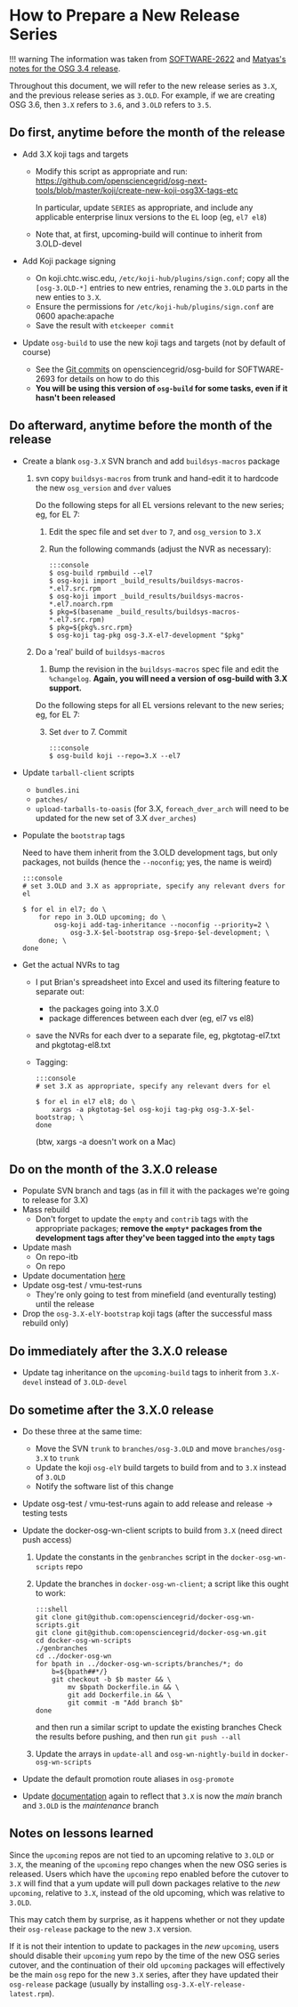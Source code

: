 How to Prepare a New Release Series
===================================

!!! warning
    The information was taken from
    [SOFTWARE-2622](https://jira.opensciencegrid.org/browse/SOFTWARE-2622)
    and
    [Matyas's notes for the OSG 3.4 release](http://pages.cs.wisc.edu/~matyas/notes/main/closed-2016/osg34.html).

Throughout this document, we will refer to the new release series as `3.X`, and the previous release series as `3.OLD`.
For example, if we are creating OSG 3.6, then `3.X` refers to `3.6`, and `3.OLD` refers to `3.5`.

Do first, anytime before the month of the release
-------------------------------------------------

-   Add 3.X koji tags and targets

    -   Modify this script as appropriate and run:
        <https://github.com/opensciencegrid/osg-next-tools/blob/master/koji/create-new-koji-osg3X-tags-etc>

        In particular, update `SERIES` as appropriate, and include any applicable enterprise linux versions to the
        `EL` loop (eg, `el7 el8`)
    -   Note that, at first, upcoming-build will continue to inherit from 3.OLD-devel

-   Add Koji package signing

    -   On koji.chtc.wisc.edu, `/etc/koji-hub/plugins/sign.conf`; copy all the `[osg-3.OLD-*]` entries to new entries,
        renaming the `3.OLD` parts in the new enties to `3.X`.
    -   Ensure the permissions for `/etc/koji-hub/plugins/sign.conf` are 0600 apache:apache
    -   Save the result with `etckeeper commit`

-   Update `osg-build` to use the new koji tags and targets (not by default of course)
    -   See the [Git commits](https://github.com/opensciencegrid/osg-build/pull/39/files) on opensciencegrid/osg-build for SOFTWARE-2693 for details on how to do this
    -   **You will be using this version of `osg-build` for some tasks, even if it hasn't been released**


Do afterward, anytime before the month of the release
-----------------------------------------------------

-   Create a blank `osg-3.X` SVN branch and add `buildsys-macros` package

    1.  svn copy `buildsys-macros` from trunk and hand-edit it to hardcode the new `osg_version` and `dver` values

        Do the following steps for all EL versions relevant to the new series; eg, for EL 7:

        1.  Edit the spec file and set `dver` to `7`, and `osg_version` to `3.X`
        2.  Run the following commands (adjust the NVR as necessary):

                :::console
                $ osg-build rpmbuild --el7
                $ osg-koji import _build_results/buildsys-macros-*.el7.src.rpm
                $ osg-koji import _build_results/buildsys-macros-*.el7.noarch.rpm
                $ pkg=$(basename _build_results/buildsys-macros-*.el7.src.rpm)
                $ pkg=${pkg%.src.rpm}
                $ osg-koji tag-pkg osg-3.X-el7-development "$pkg"

    2.  Do a 'real' build of `buildsys-macros`

        1.  Bump the revision in the `buildsys-macros` spec file and edit the `%changelog`.
            **Again, you will need a version of osg-build with 3.X support.**

        Do the following steps for all EL versions relevant to the new series; eg, for EL 7:

        3.  Set `dver` to 7. Commit

                :::console
                $ osg-build koji --repo=3.X --el7

- Update `tarball-client` scripts
    - `bundles.ini`
    - `patches/`
    - `upload-tarballs-to-oasis` (for 3.X, `foreach_dver_arch` will need to be updated for the new set of 3.X `dver_arches`)

-   Populate the `bootstrap` tags

    Need to have them inherit from the 3.OLD development tags, but only packages, not builds (hence the `--noconfig`; yes, the name is weird)

        :::console
        # set 3.OLD and 3.X as appropriate, specify any relevant dvers for el

        $ for el in el7; do \
            for repo in 3.OLD upcoming; do \
                osg-koji add-tag-inheritance --noconfig --priority=2 \
                    osg-3.X-$el-bootstrap osg-$repo-$el-development; \
            done; \
        done

-   Get the actual NVRs to tag

    -   I put Brian's spreadsheet into Excel and used its filtering feature to separate out:
        -   the packages going into 3.X.0
        -   package differences between each dver (eg, el7 vs el8)
    -   save the NVRs for each dver to a separate file, eg, pkgtotag-el7.txt and pkgtotag-el8.txt
    -   Tagging:

            :::console
            # set 3.X as appropriate, specify any relevant dvers for el

            $ for el in el7 el8; do \
                xargs -a pkgtotag-$el osg-koji tag-pkg osg-3.X-$el-bootstrap; \
            done

        (btw, xargs -a doesn't work on a Mac)


Do on the month of the 3.X.0 release
------------------------------------

-   Populate SVN branch and tags (as in fill it with the packages we're going to release for 3.X)
-   Mass rebuild
    -   Don't forget to update the `empty` and `contrib` tags with the appropriate packages;
        **remove the `empty*` packages from the development tags after they've been tagged into the `empty` tags**
- Update mash
    - On repo-itb
    - On repo
- Update documentation [here](/software/development-process)
- Update osg-test / vmu-test-runs
    -   They're only going to test from minefield (and eventurally testing) until the release
- Drop the `osg-3.X-elY-bootstrap` koji tags (after the successful mass rebuild only)


Do immediately after the 3.X.0 release
--------------------------------------

- Update tag inheritance on the `upcoming-build` tags to inherit from `3.X-devel` instead of `3.OLD-devel`


Do sometime after the 3.X.0 release
-----------------------------------

- Do these three at the same time:
    - Move the SVN `trunk` to `branches/osg-3.OLD` and move `branches/osg-3.X` to `trunk`
    - Update the koji `osg-elY` build targets to build from and to `3.X` instead of `3.OLD`
    - Notify the software list of this change
- Update osg-test / vmu-test-runs again to add release and release -> testing tests
- Update the docker-osg-wn-client scripts to build from `3.X` (need direct push access)
    1.  Update the constants in the `genbranches` script in the `docker-osg-wn-scripts` repo
    2.  Update the branches in `docker-osg-wn-client`; a script like this ought to work:

            :::shell
            git clone git@github.com:opensciencegrid/docker-osg-wn-scripts.git
            git clone git@github.com:opensciencegrid/docker-osg-wn.git
            cd docker-osg-wn-scripts
            ./genbranches
            cd ../docker-osg-wn
            for bpath in ../docker-osg-wn-scripts/branches/*; do
                b=${bpath##*/}
                git checkout -b $b master && \
                    mv $bpath Dockerfile.in && \
                    git add Dockerfile.in && \
                    git commit -m "Add branch $b"
            done

        and then run a similar script to update the existing branches
        Check the results before pushing, and then run `git push --all`

    3.  Update the arrays in `update-all` and `osg-wn-nightly-build` in `docker-osg-wn-scripts`

-   Update the default promotion route aliases in `osg-promote`

-   Update [documentation](/software/development-process) again to reflect that `3.X` is now the _main_ branch and
    `3.OLD` is the _maintenance_ branch


Notes on lessons learned
------------------------

Since the `upcoming` repos are not tied to an upcoming relative to `3.OLD` or `3.X`, the meaning of the `upcoming` repo
changes when the new OSG series is released.
Users which have the `upcoming` repo enabled before the cutover to `3.X` will find that a yum update will pull down
packages relative to the _new_ `upcoming`, relative to `3.X`, instead of the old upcoming, which was relative to
`3.OLD`.

This may catch them by surprise, as it happens whether or not they update their `osg-release` package to the new `3.X`
version.

If it is not their intention to update to packages in the _new_ `upcoming`, users should disable their `upcoming` yum
repo by the time of the new OSG series cutover, and the continuation of their old `upcoming` packages will effectively
be the main `osg` repo for the new `3.X` series, after they have updated their `osg-release` package (usually by
installing `osg-3.X-elY-release-latest.rpm`).


